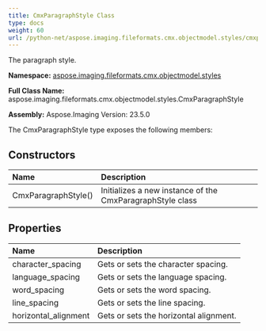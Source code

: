 ```yaml
---
title: CmxParagraphStyle Class
type: docs
weight: 60
url: /python-net/aspose.imaging.fileformats.cmx.objectmodel.styles/cmxparagraphstyle/
---
```


The paragraph style.

**Namespace:** [aspose.imaging.fileformats.cmx.objectmodel.styles](/imaging/python-net/aspose.imaging.fileformats.cmx.objectmodel.styles/)

**Full Class Name:** aspose.imaging.fileformats.cmx.objectmodel.styles.CmxParagraphStyle

**Assembly:**  Aspose.Imaging Version: 23.5.0

The CmxParagraphStyle type exposes the following members:
## **Constructors**
|**Name**|**Description**|
| :- | :- |
|CmxParagraphStyle()|Initializes a new instance of the CmxParagraphStyle class|
## **Properties**
|**Name**|**Description**|
| :- | :- |
|character_spacing|Gets or sets the character spacing.|
|language_spacing|Gets or sets the language spacing.|
|word_spacing|Gets or sets the word spacing.|
|line_spacing|Gets or sets the line spacing.|
|horizontal_alignment|Gets or sets the horizontal alignment.|
